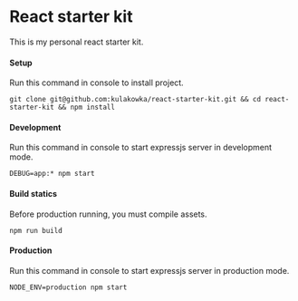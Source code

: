 # React starter kit

This is my personal react starter kit. 

#### Setup

Run this command in console to install project.

```
git clone git@github.com:kulakowka/react-starter-kit.git && cd react-starter-kit && npm install
```

#### Development

Run this command in console to start expressjs server in development mode.

```
DEBUG=app:* npm start
```

#### Build statics

Before production running, you must compile assets.

```
npm run build
```

#### Production

Run this command in console to start expressjs server in production mode.

```
NODE_ENV=production npm start
```

